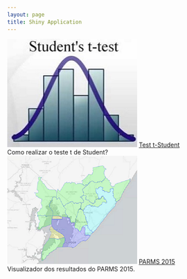 ```yaml
---
layout: page
title: Shiny Application
---
```


<div class="galleryItem">
  <a href="https://adelmofilho.shinyapps.io/testet/"><img class="galleryItemImage" src="/img/ttest.jpg"/></a>
  <a href="https://adelmofilho.shinyapps.io/testet/" class="galleryItemLabel">Test t-Student</a>
  <div class="galleryItemDescription">Como realizar o teste t de Student?</div>
</div>

<div class="galleryItem">
  <a href="https://adelmofilho.shinyapps.io/mapeaR/"><img class="galleryItemImage" src="/img/parms.PNG"/></a>
  <a href="http://162.243.21.217:3838/mapeaR/" class="galleryItemLabel">PARMS 2015</a>
  <div class="galleryItemDescription">Visualizador dos resultados do PARMS 2015.</div>
</div>
